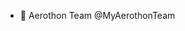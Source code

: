 - 👋 Aerothon Team @MyAerothonTeam

<!---
MyAerothonTeam/MyAerothonTeam is a ✨ special ✨ repository because its `README.md` (this file) appears on your GitHub profile.
You can click the Preview link to take a look at your changes.
--->
